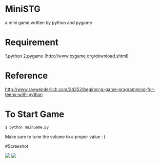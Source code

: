 # MiniSTG
a mini game written by python and pygame
# Requirement
1.python
2.pygame (http://www.pygame.org/download.shtml)
# Reference
http://www.raywenderlich.com/24252/beginning-game-programming-for-teens-with-python
# To Start Game
  
```bash
$ python mainGame.py
```
Make sure to tune the volume to a proper value : )

#Screeshot

![](http://i.imgur.com/rXGXvoG.jpg)
![](http://i.imgur.com/GpMO7Jl.jpg)

